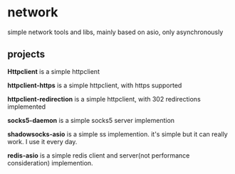 # network
simple network tools and libs, mainly based on asio, only asynchronously


## projects

**Httpclient** is a simple httpclient

**httpclient-https** is a simple httpclient, with https supported

**httpclient-redirection** is a simple httpclient, with 302 redirections implemented

**socks5-daemon** is a simple socks5 server implemention

**shadowsocks-asio** is a simple ss implemention. it's simple but it can really work. I use it every day.

**redis-asio** is a simple redis client and server(not performance consideration) implemention.

